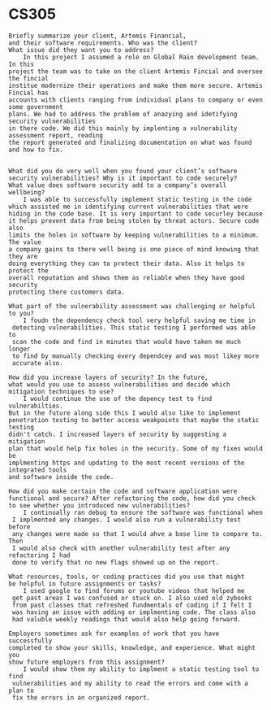 # CS305

    Briefly summarize your client, Artemis Financial, 
    and their software requirements. Who was the client? 
    What issue did they want you to address?
        In this project I assumed a role on Global Rain development team. In this
    project the team was to take on the client Artemis Fincial and oversee the fincial
    institue modernize their operations and make them more secure. Artemis Fincial has 
    accounts with clients ranging from individual plans to company or even some government
    plans. We had to address the problem of anazying and idetifying security vulnerabilities 
    in there code. We did this mainly by implenting a vulnerability assessment report, reading
    the report generated and finalizing documentation on what was found and how to fix.
    
    
    What did you do very well when you found your client’s software 
    security vulnerabilities? Why is it important to code securely? 
    What value does software security add to a company’s overall wellbeing?
        I was able to successfully implement static testing in the code 
    which assisted me in identifying current vulnerabilities that were
    hiding in the code base. It is very important to code securley because
    it helps prevent data from being stolen by threat actors. Secure code also
    limits the holes in software by keeping vulnerabilities to a minimum. The value
    a company gains to there well being is one piece of mind knowing that they are 
    doing everything they can to protect their data. Also it helps to protect the 
    overall reputation and shows them as reliable when they have good security
    protecting there customers data. 
    
    What part of the vulnerability assessment was challenging or helpful to you?
        I foudn the dependency check tool very helpful saving me time in
     detecting vulnerabilities. This static testing I performed was able to 
     scan the code and find in minutes that would have taken me much longer 
     to find by manually checking every dependcey and was most likey more
     accurate also.
    
    How did you increase layers of security? In the future, 
    what would you use to assess vulnerabilities and decide which 
    mitigation techniques to use?
        I would continue the use of the depency test to find vulnerabilties.
    But in the future along side this I would also like to implement 
    penetration testing to better access weakpoints that maybe the static testing
    didn't catch. I increased layers of security by suggesting a mitigation
    plan that would help fix holes in the security. Some of my fixes would be 
    implmenting https and updating to the most recent versions of the integrated tools
    and software inside the code. 
    
    How did you make certain the code and software application were 
    functional and secure? After refactoring the code, how did you check 
    to see whether you introduced new vulnerabilities?
        I continually ran debug to ensure the software was functional when
     I implmented any changes. I would also run a vulnerability test before
     any changes were made so that I would ahve a base line to compare to. Then
     I would also check with another vulnerability test after any refactoring I had
     done to verify that no new flags showed up on the report. 
    
    What resources, tools, or coding practices did you use that might 
    be helpful in future assignments or tasks?
        I used google to find forums or youtube videos that helped me
     get past areas I was confused or stuck on. I also used old zybooks
     from past classes that refreshed fundmentals of coding if I felt I 
     was having an issue with adding or implmenting code. The class also
     had valuble weekly readings that would also help going forward.
    
    Employers sometimes ask for examples of work that you have successfully 
    completed to show your skills, knowledge, and experience. What might you 
    show future employers from this assignment?
        I would show them my ability to implment a static testing tool to find
     vulnerabilities and my ability to read the errors and come with a plan to
     fix the errors in an organized report.
